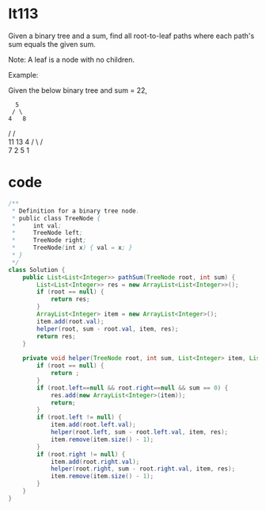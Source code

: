 # lt113
Given a binary tree and a sum, find all root-to-leaf paths where each path's sum equals the given sum.

Note: A leaf is a node with no children.

Example:

Given the below binary tree and sum = 22,

      5
     / \
    4   8
   /   / \
  11  13  4
 /  \    / \
7    2  5   1

# code
```Java
/**
 * Definition for a binary tree node.
 * public class TreeNode {
 *     int val;
 *     TreeNode left;
 *     TreeNode right;
 *     TreeNode(int x) { val = x; }
 * }
 */
class Solution {
    public List<List<Integer>> pathSum(TreeNode root, int sum) {
        List<List<Integer>> res = new ArrayList<List<Integer>>();
        if (root == null) {
            return res;
        }
        ArrayList<Integer> item = new ArrayList<Integer>();
        item.add(root.val);
        helper(root, sum - root.val, item, res);
        return res;
    }
    
    private void helper(TreeNode root, int sum, List<Integer> item, List<List<Integer>> res){
        if (root == null) {
            return ;
        }
        if (root.left==null && root.right==null && sum == 0) {
            res.add(new ArrayList<Integer>(item));
            return;
        }
        if (root.left != null) {
            item.add(root.left.val);
            helper(root.left, sum - root.left.val, item, res);
            item.remove(item.size() - 1);
        }
        if (root.right != null) {
            item.add(root.right.val);
            helper(root.right, sum - root.right.val, item, res);
            item.remove(item.size() - 1);
        }
    }
}
```